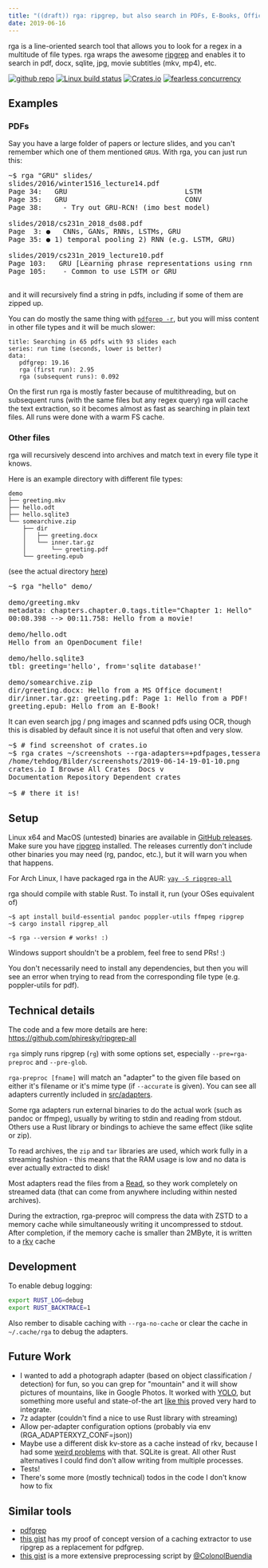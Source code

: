 ```yaml
---
title: "((draft)) rga: ripgrep, but also search in PDFs, E-Books, Office documents, zip, tar.gz, etc."
date: 2019-06-16
---
```


rga is a line-oriented search tool that allows you to look for a regex in a multitude of file types. rga wraps the awesome [ripgrep] and enables it to search in pdf, docx, sqlite, jpg, movie subtitles (mkv, mp4), etc.

[![github repo](https://img.shields.io/badge/repo-github.com%2Fphiresky%2Fripgrep--all-informational.svg)](https://github.com/phiresky/ripgrep-all)
[![Linux build status](https://api.travis-ci.org/phiresky/ripgrep-all.svg)](https://travis-ci.org/phiresky/ripgrep-all)
[![Crates.io](https://img.shields.io/crates/v/ripgrep-all.svg)](https://crates.io/crates/ripgrep-all)
[![fearless concurrency](https://img.shields.io/badge/concurrency-fearless-success.svg)](https://www.reddit.com/r/rustjerk/top/?sort=top&t=all)

## Examples

### PDFs

Say you have a large folder of papers or lecture slides, and you can't remember which one of them mentioned `GRU`s. With rga, you can just run this:

<pre class="ansi2html language-none">~$ rga "GRU" slides/
<span class="ansi35">slides/2016/winter1516_lecture14.pdf</span>
Page 34:   <span class="ansi1"></span><span class="ansi1 ansi31">GRU</span>                            LSTM
Page 35:   <span class="ansi1"></span><span class="ansi1 ansi31">GRU</span>                            CONV
Page 38:     - Try out <span class="ansi1"></span><span class="ansi1 ansi31">GRU</span>-RCN! (imo best model)

<span class="ansi35">slides/2018/cs231n_2018_ds08.pdf</span>
Page  3: ●   CNNs, GANs, RNNs, LSTMs, <span class="ansi1"></span><span class="ansi1 ansi31">GRU</span>
Page 35: ● 1) temporal pooling 2) RNN (e.g. LSTM, <span class="ansi1"></span><span class="ansi1 ansi31">GRU</span>)

<span class="ansi35">slides/2019/cs231n_2019_lecture10.pdf</span>
Page 103:   <span class="ansi1"></span><span class="ansi1 ansi31">GRU</span> [Learning phrase representations using rnn
Page 105:    - Common to use LSTM or <span class="ansi1"></span><span class="ansi1 ansi31">GRU</span>

</pre>

and it will recursively find a string in pdfs, including if some of them are zipped up.

You can do mostly the same thing with [`pdfgrep -r`][pdfgrep], but you will miss content in other file types and it will be much slower:

```barchart
title: Searching in 65 pdfs with 93 slides each
series: run time (seconds, lower is better)
data:
   pdfgrep: 19.16
   rga (first run): 2.95
   rga (subsequent runs): 0.092
```

On the first run rga is mostly faster because of multithreading, but on subsequent runs (with the same files but any regex query) rga will cache the text extraction, so it becomes almost as fast as searching in plain text files. All runs were done with a warm FS cache.

### Other files

rga will recursively descend into archives and match text in every file type it knows.

Here is an example directory with different file types:

```
demo
├── greeting.mkv
├── hello.odt
├── hello.sqlite3
└── somearchive.zip
    ├── dir
    │   ├── greeting.docx
    │   └── inner.tar.gz
    │       └── greeting.pdf
    └── greeting.epub
```

(see the actual directory [here](https://github.com/phiresky/ripgrep-all/tree/master/exampledir/demo))

<pre class="ansi2html language-none">~$ rga "hello" demo/

<span class="ansi35">demo/greeting.mkv</span>
metadata: chapters.chapter.0.tags.title="Chapter 1: <span class="ansi1"></span><span class="ansi1 ansi31">Hello</span>"
00:08.398 --&gt; 00:11.758: <span class="ansi1"></span><span class="ansi1 ansi31">Hello</span> from a movie!

<span class="ansi35">demo/hello.odt</span>
<span class="ansi1"></span><span class="ansi1 ansi31">Hello</span> from an OpenDocument file!

<span class="ansi35">demo/hello.sqlite3</span>
tbl: greeting='<span class="ansi1"></span><span class="ansi1 ansi31">hello</span>', from='sqlite database!'

<span class="ansi35">demo/somearchive.zip</span>
dir/greeting.docx: <span class="ansi1"></span><span class="ansi1 ansi31">Hello</span> from a MS Office document!
dir/inner.tar.gz: greeting.pdf: Page 1: <span class="ansi1"></span><span class="ansi1 ansi31">Hello</span> from a PDF!
greeting.epub: <span class="ansi1"></span><span class="ansi1 ansi31">Hello</span> from an E-Book!
</pre>

It can even search jpg / png images and scanned pdfs using OCR, though this is disabled by default since it is not useful that often and very slow.

<pre class="ansi2html language-none">~$ # find screenshot of crates.io
~$ rga crates ~/screenshots --rga-adapters=+pdfpages,tesseract
<span class="ansi35">/home/tehdog/Bilder/screenshots/2019-06-14-19-01-10.png</span>
<span class="ansi1"></span><span class="ansi1 ansi31">crates</span>.io I Browse All <span class="ansi1"></span><span class="ansi1 ansi31">Crates</span>  Docs v
Documentation Repository Dependent <span class="ansi1"></span><span class="ansi1 ansi31">crates</span>

~$ # there it is!
</pre>

## Setup

Linux x64 and MacOS (untested) binaries are available in [GitHub releases](https://github.com/phiresky/ripgrep-all/releases). Make sure you have [ripgrep](https://github.com/BurntSushi/ripgrep#installation) installed. The releases currently don't include other binaries you may need (rg, pandoc, etc.), but it will warn you when that happens.

For Arch Linux, I have packaged rga in the AUR: [`yay -S ripgrep-all`](https://aur.archlinux.org/packages/ripgrep-all/)

rga should compile with stable Rust. To install it, run (your OSes equivalent of)

```console
~$ apt install build-essential pandoc poppler-utils ffmpeg ripgrep
~$ cargo install ripgrep_all

~$ rga --version # works! :)
```

Windows support shouldn't be a problem, feel free to send PRs! :)

You don't necessarily need to install any dependencies, but then you will see an error when trying to read from the corresponding file type (e.g. poppler-utils for pdf).

## Technical details

The code and a few more details are here: <https://github.com/phiresky/ripgrep-all>

`rga` simply runs ripgrep (`rg`) with some options set, especially `--pre=rga-preproc` and `--pre-glob`.

`rga-preproc [fname]` will match an "adapter" to the given file based on either it's filename or it's mime type (if `--accurate` is given). You can see all adapters currently included in [src/adapters](https://github.com/phiresky/ripgrep-all/tree/master/src/adapters).

Some rga adapters run external binaries to do the actual work (such as pandoc or ffmpeg), usually by writing to stdin and reading from stdout. Others use a Rust library or bindings to achieve the same effect (like sqlite or zip).

To read archives, the `zip` and `tar` libraries are used, which work fully in a streaming fashion - this means that the RAM usage is low and no data is ever actually extracted to disk!

Most adapters read the files from a [Read](https://doc.rust-lang.org/std/io/trait.Read.html), so they work completely on streamed data (that can come from anywhere including within nested archives).

During the extraction, rga-preproc will compress the data with ZSTD to a memory cache while simultaneously writing it uncompressed to stdout. After completion, if the memory cache is smaller than 2MByte, it is written to a [rkv](https://docs.rs/rkv/0.9.6/rkv/) cache

## Development

To enable debug logging:

```bash
export RUST_LOG=debug
export RUST_BACKTRACE=1
```

Also rember to disable caching with `--rga-no-cache` or clear the cache in `~/.cache/rga` to debug the adapters.

## Future Work

-   I wanted to add a photograph adapter (based on object classification / detection) for fun, so you can grep for "mountain" and it will show pictures of mountains, like in Google Photos. It worked with [YOLO](https://pjreddie.com/darknet/yolo/), but something more useful and state-of-the art [like this](https://github.com/aimagelab/show-control-and-tell) proved very hard to integrate.
-   7z adapter (couldn't find a nice to use Rust library with streaming)
-   Allow per-adapter configuration options (probably via env (RGA_ADAPTERXYZ_CONF=json))
-   Maybe use a different disk kv-store as a cache instead of rkv, because I had some [weird problems](https://github.com/phiresky/ripgrep-all/blob/05835c1c42bc3575023a81e5494c5530078730fc/src/preproc_cache.rs#L30) with that. SQLite is great. All other Rust alternatives I could find don't allow writing from multiple processes.
-   Tests!
-   There's some more (mostly technical) todos in the code I don't know how to fix

## Similar tools

-   [pdfgrep][pdfgrep]
-   [this gist](https://gist.github.com/phiresky/5025490526ba70663ab3b8af6c40a8db) has my proof of concept version of a caching extractor to use ripgrep as a replacement for pdfgrep.
-   [this gist](https://gist.github.com/ColonolBuendia/314826e37ec35c616d70506c38dc65aa) is a more extensive preprocessing script by [@ColonolBuendia](https://github.com/ColonolBuendia)

[pdfgrep]: https://pdfgrep.org/
[ripgrep]: https://github.com/BurntSushi/ripgrep
